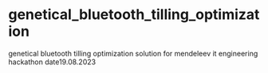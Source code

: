 # genetical_bluetooth_tilling_optimization
genetical bluetooth tilling optimization solution for mendeleev it engineering hackathon date19.08.2023

